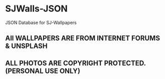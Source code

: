 # SJWalls-JSON
JSON Database for SJ-Wallpapers

## All WALLPAPERS ARE FROM INTERNET FORUMS & UNSPLASH
## ALL PHOTOS ARE COPYRIGHT PROTECTED. (PERSONAL USE ONLY)
